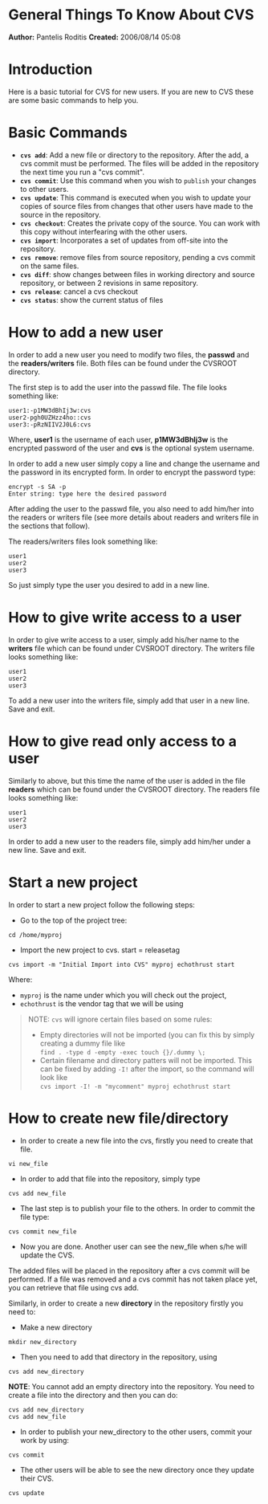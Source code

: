 ---
---

# General Things To Know About CVS
**Author:** Pantelis Roditis
**Created:** 2006/08/14 05:08

# Introduction
Here is a basic tutorial for CVS for new users. If you are new to CVS these are some basic commands to help you.

# Basic Commands
  * **`cvs add`**: Add a new file or directory to the repository. After the
  add, a cvs commit must be performed. The files will be added in the
  repository the next time you run a "cvs commit".
  * **`cvs commit`**: Use  this command when you wish to `publish` your
  changes to other users.
  * **`cvs update`**: This command is executed when you wish to update your
  copies of source files from changes that other users have made to the source
  in the repository.
  * **`cvs checkout`**: Creates the private copy of the source. You can work
  with this copy without interfearing with the other users.
  * **`cvs import`**: Incorporates a set of updates from off-site into the
  repository.
  * **`cvs remove`**: remove files from source repository, pending a cvs commit
  on the same files.
  * **`cvs diff`**: show changes between files in working directory and source
  repository, or between 2 revisions in same repository.
  * **`cvs release`**: cancel a cvs checkout
  * **`cvs status`**: show the current status of files

# How to add a new user

In order to add a new user you need to modify two files, the **passwd** and the
**readers/writers** file. Both files can be found under the CVSROOT directory.

The first step is to add the user into the passwd file. The file looks something like:
```
user1:-p1MW3dBhIj3w:cvs
user2-pgh0UZHzz4ho::cvs
user3:-pRzNIIV2J0L6:cvs
```

Where, **user1** is the username of each user, **p1MW3dBhIj3w** is the
encrypted password of the user and **cvs** is the optional system username.

In order to add a new user simply copy a line and change the username and the
password in its encrypted form. In order to encrypt the password type:

```
encrypt -s SA -p
Enter string: type here the desired password
```

After adding the user to the passwd file, you also need to add him/her into the
readers or writers file (see more details about readers and writers file in the
sections that follow).

The readers/writers files look something like:

```
user1
user2
user3
```

So just simply type the user you desired to add in a new line.

# How to give write access to a user

In order to give write access to a user, simply add his/her name to the
**writers** file which can be found under CVSROOT directory. The writers file
looks something like:

```
user1
user2
user3
```

To add a new user into the writers file, simply add that user in a new line.
Save and exit.

# How to give read only access to a user

Similarly to above, but this time the name of the user is added in the file
**readers** which can be found under the CVSROOT directory. The readers file
looks something like:

```
user1
user2
user3
```

In order to add a new user to the readers file, simply add him/her under a new
line. Save and exit.

# Start a new project
In order to start a new project follow the following steps:


* Go to the top of the project tree:
```
cd /home/myproj
```

* Import the new project to cvs. start = releasetag
```
cvs import -m "Initial Import into CVS" myproj echothrust start
```

Where:
- `myproj` is the name under which you will check out the project,
- `echothrust` is the vendor tag that we will be using

> NOTE: `cvs` will ignore certain files based on some rules:
> * Empty directories will not be imported (you can fix this by simply creating a dummy file like \
>   `find . -type d -empty -exec touch {}/.dummy \;`
> * Certain filename and directory patters will not be imported. This can be fixed by adding `-I!`
>   after the import, so the command will look like \
>   `cvs import -I! -m "mycomment" myproj echothrust start`


# How to create new file/directory

* In order to create a new file into the cvs, firstly you need to create that file.
```
vi new_file
```

* In order to add that file into the repository, simply type
```
cvs add new_file
```

* The last step is to publish your file to the others. In order to commit the file type:
```
cvs commit new_file
```

* Now you are done. Another user can see the new_file when s/he will update the CVS.


The added files will be placed in the repository after a cvs commit will be
performed. If a file was removed and a cvs commit has not taken place yet, you
can retrieve that file using cvs add.


Similarly, in order to create a new **directory** in the repository firstly you
need to:

* Make a new directory
```
mkdir new_directory
```

* Then you need to add that directory in the repository, using
```
cvs add new_directory
```

**NOTE**: You cannot add an empty directory into the repository. You need to
create a file into the directory and then you can do:
```
cvs add new_directory
cvs add new_file
```

* In order to publish your new_directory to the other users, commit your work by using:
```
cvs commit
```

* The other users will be able to see the new directory once they update their CVS.
```
cvs update
```